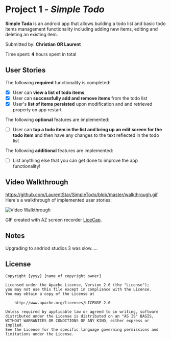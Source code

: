 # Project 1 - *Simple Todo*

**Simple Tada** is an android app that allows building a todo list and basic todo items management functionality including adding new items, editing and deleting an existing item.

Submitted by: **Christian OR Laurent**

Time spent: **4** hours spent in total

## User Stories

The following **required** functionality is completed:

* [x] User can **view a list of todo items**
* [x] User can **successfully add and remove items** from the todo list
* [x] User's **list of items persisted** upon modification and and retrieved properly on app restart

The following **optional** features are implemented:

* [ ] User can **tap a todo item in the list and bring up an edit screen for the todo item** and then have any changes to the text reflected in the todo list

The following **additional** features are implemented:

* [ ] List anything else that you can get done to improve the app functionality!

## Video Walkthrough
https://github.com/LaurentStar/SimpleTodo/blob/master/walkthrough.gif
Here's a walkthrough of implemented user stories:

<img src='walkthrough.mp4' title='Video Walkthrough' width='' alt='Video Walkthrough' />

GIF created with AZ screen recorder [LiceCap](http://www.cockos.com/licecap/).

## Notes

Upgrading to andriod studios 3 was slow.....
## License

    Copyright [yyyy] [name of copyright owner]

    Licensed under the Apache License, Version 2.0 (the "License");
    you may not use this file except in compliance with the License.
    You may obtain a copy of the License at

        http://www.apache.org/licenses/LICENSE-2.0

    Unless required by applicable law or agreed to in writing, software
    distributed under the License is distributed on an "AS IS" BASIS,
    WITHOUT WARRANTIES OR CONDITIONS OF ANY KIND, either express or implied.
    See the License for the specific language governing permissions and
    limitations under the License.
